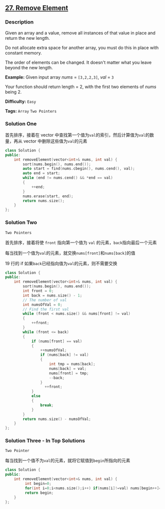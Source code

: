 ## [27. Remove Element](https://leetcode.com/problems/remove-element/#/description)

### Description

Given an array and a value, remove all instances of that value in place and return the new length.

Do not allocate extra space for another array, you must do this in place with constant memory.

The order of elements can be changed. It doesn't matter what you leave beyond the new length.

**Example:**
Given input array _nums_ = `[3,2,2,3]`, _val_ = `3`

Your function should return length = 2, with the first two elements of _nums_ being 2.

**Difficulty:** `Easy`

**Tags:** `Array` `Two Pointers`

### Solution One

首先排序，接着在 vector 中查找第一个值为`val`的索引，然后计算值为`val`的数量，再从 vector 中删除这些值为`val`的元素

```c++
class Solution {
public:
    int removeElement(vector<int>& nums, int val) {
        sort(nums.begin(), nums.end());
        auto start = find(nums.cbegin(), nums.cend(), val);
        auto end = start;
        while (end != nums.cend() && *end == val)
        {
            ++end;
        }
        nums.erase(start, end);
        return nums.size();
    }
};
```

### Solution Two

`Two Pointers`

首先排序，接着将使 `front` 指向第一个值为 `val` 的元素，`back`指向最后一个元素

每当找到一个值为`val`的元素，就交换`nums[front]`和`nums[back]`的值

19 行的 if 如果`back`已经指向值为`val`的元素，则不需要交换

```c++
class Solution {
public:
    int removeElement(vector<int>& nums, int val) {
        sort(nums.begin(), nums.end());
        int front = 0;
        int back = nums.size() - 1;
        // The number of val
        int numsOfVal = 0;
        // Find the first val
        while (front < nums.size() && nums[front] != val)
        {
            ++front;
        }
        while (front <= back)
        {
            if (nums[front] == val)
            {
                ++numsOfVal;
                if (nums[back] != val)
                {
                    int tmp = nums[back];
                    nums[back] = val;
                    nums[front] = tmp;
                    --back;
                }
                  ++front;
            }
            else
            {
                break;
            }
        }
        return nums.size() - numsOfVal;
    }
};
```

### Solution Three - In Top Solutions

`Two Pointer`

每当找到一个值不为`val`的元素，就将它赋值到`begin`所指向的元素

```c++
class Solution {
public:
    int removeElement(vector<int>& nums, int val) {
         int begin=0;
         for(int i=0;i<nums.size();i++) if(nums[i]!=val) nums[begin++]=nums[i];
         return begin;
    }
};
```
